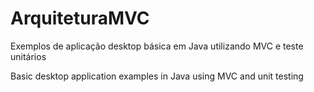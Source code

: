 # ArquiteturaMVC
Exemplos de aplicação desktop básica em Java utilizando MVC e teste unitários

Basic desktop application examples in Java using MVC and unit testing
